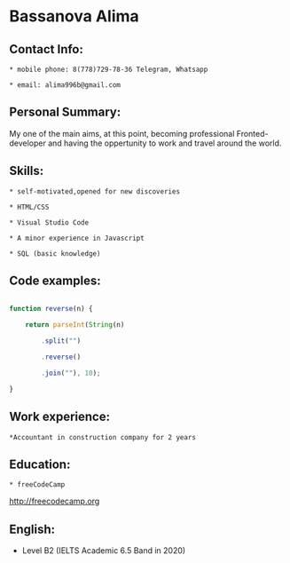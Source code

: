 # Bassanova Alima

## Contact Info:

	* mobile phone: 8(778)729-78-36 Telegram, Whatsapp

	* email: alima996b@gmail.com

## Personal Summary:

   My one of the main aims, at this point, becoming professional Fronted-developer and having the oppertunity to work and travel around the world.

## Skills:

	* self-motivated,opened for new discoveries

	* HTML/CSS

	* Visual Studio Code

	* A minor experience in Javascript

	* SQL (basic knowledge)


## Code examples:

```javascript

function reverse(n) {

    return parseInt(String(n)

        .split("")

        .reverse()

        .join(""), 10);

}

```

## Work experience:

	*Accountant in construction company for 2 years



## Education: 

	* freeCodeCamp

http://freecodecamp.org



## English:

   * Level B2 (IELTS Academic 6.5 Band in 2020)